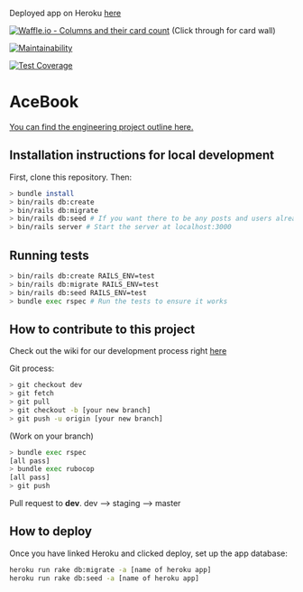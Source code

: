 Deployed app on Heroku [here](https://street-cred-acebook.herokuapp.com/)

[![Waffle.io - Columns and their card count](https://badge.waffle.io/david-mears/acebook-team-street-cred.svg?columns=all)](https://waffle.io/david-mears/acebook-team-street-cred)
(Click through for card wall)

[![Maintainability](https://api.codeclimate.com/v1/badges/fcd1062011a5037d214d/maintainability)](https://codeclimate.com/github/david-mears/acebook-team-street-cred/maintainability)

[![Test Coverage](https://api.codeclimate.com/v1/badges/fcd1062011a5037d214d/test_coverage)](https://codeclimate.com/github/david-mears/acebook-team-street-cred/test_coverage)

# AceBook

[You can find the engineering project outline here.](https://github.com/makersacademy/course/tree/master/engineering_projects/rails)

## Installation instructions for local development

First, clone this repository. Then:

```bash
> bundle install
> bin/rails db:create
> bin/rails db:migrate
> bin/rails db:seed # If you want there to be any posts and users already
> bin/rails server # Start the server at localhost:3000
```

## Running tests

```bash
> bin/rails db:create RAILS_ENV=test
> bin/rails db:migrate RAILS_ENV=test
> bin/rails db:seed RAILS_ENV=test
> bundle exec rspec # Run the tests to ensure it works
```

## How to contribute to this project

Check out the wiki for our development process right [here](https://github.com/david-mears/acebook-team-street-cred/wiki/Workflow)

Git process:
```bash
> git checkout dev
> git fetch
> git pull
> git checkout -b [your new branch]
> git push -u origin [your new branch]
```
(Work on your branch)
```bash
> bundle exec rspec
[all pass]
> bundle exec rubocop
[all pass]
> git push
```
Pull request to **dev**.
dev --> staging --> master

## How to deploy

Once you have linked Heroku and clicked deploy, set up the app database:
```bash
heroku run rake db:migrate -a [name of heroku app]
heroku run rake db:seed -a [name of heroku app]
```
